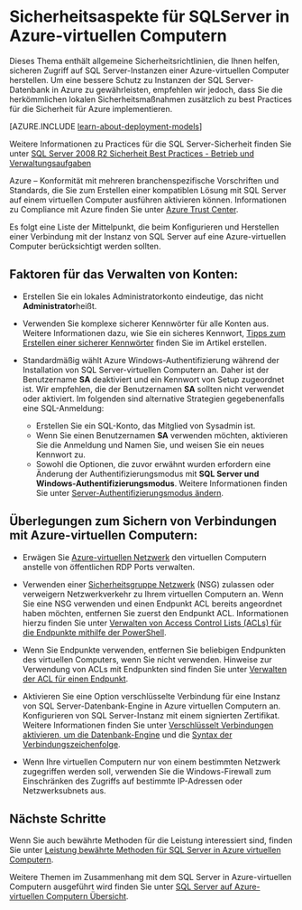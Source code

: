 <properties
    pageTitle="Sicherheitsaspekte für SQLServer in Azure | Microsoft Azure"
    description="In diesem Thema bezieht sich auf Ressourcen, die mit dem klassischen Bereitstellungsmodell erstellt und sind allgemeine Hinweise zum Sichern von SQL Server in einer Azure-virtuellen Computern ausgeführt."
    services="virtual-machines-windows"
    documentationCenter="na"
    authors="rothja"
    manager="jhubbard"
   editor=""    
   tags="azure-service-management"/>
<tags
    ms.service="virtual-machines-windows"
    ms.devlang="na"
    ms.topic="article"
    ms.tgt_pltfrm="vm-windows-sql-server"
    ms.workload="infrastructure-services"
    ms.date="06/24/2016"
    ms.author="jroth" />

# <a name="security-considerations-for-sql-server-in-azure-virtual-machines"></a>Sicherheitsaspekte für SQLServer in Azure-virtuellen Computern
 
Dieses Thema enthält allgemeine Sicherheitsrichtlinien, die Ihnen helfen, sicheren Zugriff auf SQL Server-Instanzen einer Azure-virtuellen Computer herstellen. Um eine bessere Schutz zu Instanzen der SQL Server-Datenbank in Azure zu gewährleisten, empfehlen wir jedoch, dass Sie die herkömmlichen lokalen Sicherheitsmaßnahmen zusätzlich zu best Practices für die Sicherheit für Azure implementieren.

[AZURE.INCLUDE [learn-about-deployment-models](../../includes/learn-about-deployment-models-classic-include.md)]


Weitere Informationen zu Practices für die SQL Server-Sicherheit finden Sie unter [SQL Server 2008 R2 Sicherheit Best Practices - Betrieb und Verwaltungsaufgaben](http://download.microsoft.com/download/1/2/A/12ABE102-4427-4335-B989-5DA579A4D29D/SQL_Server_2008_R2_Security_Best_Practice_Whitepaper.docx)

Azure – Konformität mit mehreren branchenspezifische Vorschriften und Standards, die Sie zum Erstellen einer kompatiblen Lösung mit SQL Server auf einem virtuellen Computer ausführen aktivieren können. Informationen zu Compliance mit Azure finden Sie unter [Azure Trust Center](https://azure.microsoft.com/support/trust-center/).

Es folgt eine Liste der Mittelpunkt, die beim Konfigurieren und Herstellen einer Verbindung mit der Instanz von SQL Server auf eine Azure-virtuellen Computer berücksichtigt werden sollten.

## <a name="considerations-for-managing-accounts"></a>Faktoren für das Verwalten von Konten:

- Erstellen Sie ein lokales Administratorkonto eindeutige, das nicht **Administrator**heißt.

- Verwenden Sie komplexe sicherer Kennwörter für alle Konten aus. Weitere Informationen dazu, wie Sie ein sicheres Kennwort, [Tipps zum Erstellen einer sicherer Kennwörter](http://windows.microsoft.com/en-us/windows-vista/Tips-for-creating-a-strong-password) finden Sie im Artikel erstellen.

- Standardmäßig wählt Azure Windows-Authentifizierung während der Installation von SQL Server-virtuellen Computern an. Daher ist der Benutzername **SA** deaktiviert und ein Kennwort von Setup zugeordnet ist. Wir empfehlen, die der Benutzernamen **SA** sollten nicht verwendet oder aktiviert. Im folgenden sind alternative Strategien gegebenenfalls eine SQL-Anmeldung:
    - Erstellen Sie ein SQL-Konto, das Mitglied von Sysadmin ist.
    - Wenn Sie einen Benutzernamen **SA** verwenden möchten, aktivieren Sie die Anmeldung und Namen Sie, und weisen Sie ein neues Kennwort zu.
    - Sowohl die Optionen, die zuvor erwähnt wurden erfordern eine Änderung der Authentifizierungsmodus mit **SQL Server und Windows-Authentifizierungsmodus**. Weitere Informationen finden Sie unter [Server-Authentifizierungsmodus ändern](https://msdn.microsoft.com/library/ms188670.aspx).

## <a name="considerations-for-securing-connections-to-azure-virtual-machine"></a>Überlegungen zum Sichern von Verbindungen mit Azure-virtuellen Computern:

- Erwägen Sie [Azure-virtuellen Netzwerk](../virtual-network/virtual-networks-overview.md) den virtuellen Computern anstelle von öffentlichen RDP Ports verwalten.

- Verwenden einer [Sicherheitsgruppe Netzwerk](../virtual-network/virtual-networks-nsg.md) (NSG) zulassen oder verweigern Netzwerkverkehr zu Ihrem virtuellen Computern an. Wenn Sie eine NSG verwenden und einen Endpunkt ACL bereits angeordnet haben möchten, entfernen Sie zuerst den Endpunkt ACL. Informationen hierzu finden Sie unter [Verwalten von Access Control Lists (ACLs) für die Endpunkte mithilfe der PowerShell](../virtual-network/virtual-networks-acl-powershell.md).

- Wenn Sie Endpunkte verwenden, entfernen Sie beliebigen Endpunkten des virtuellen Computers, wenn Sie nicht verwenden. Hinweise zur Verwendung von ACLs mit Endpunkten sind finden Sie unter [Verwalten der ACL für einen Endpunkt](../virtual-network/virtual-machines-windows-classic-setup-endpoints.md#manage-the-acl-on-an-endpoint).

- Aktivieren Sie eine Option verschlüsselte Verbindung für eine Instanz von SQL Server-Datenbank-Engine in Azure virtuellen Computern an. Konfigurieren von SQL Server-Instanz mit einem signierten Zertifikat. Weitere Informationen finden Sie unter [Verschlüsselt Verbindungen aktivieren, um die Datenbank-Engine](https://msdn.microsoft.com/library/ms191192.aspx) und die [Syntax der Verbindungszeichenfolge](https://msdn.microsoft.com/library/ms254500.aspx).

- Wenn Ihre virtuellen Computern nur von einem bestimmten Netzwerk zugegriffen werden soll, verwenden Sie die Windows-Firewall zum Einschränken des Zugriffs auf bestimmte IP-Adressen oder Netzwerksubnets aus.

## <a name="next-steps"></a>Nächste Schritte

Wenn Sie auch bewährte Methoden für die Leistung interessiert sind, finden Sie unter [Leistung bewährte Methoden für SQL Server in Azure virtuellen Computern](virtual-machines-windows-sql-performance.md).

Weitere Themen im Zusammenhang mit dem SQL Server in Azure-virtuellen Computern ausgeführt wird finden Sie unter [SQL Server auf Azure-virtuellen Computern Übersicht](virtual-machines-windows-sql-server-iaas-overview.md).
